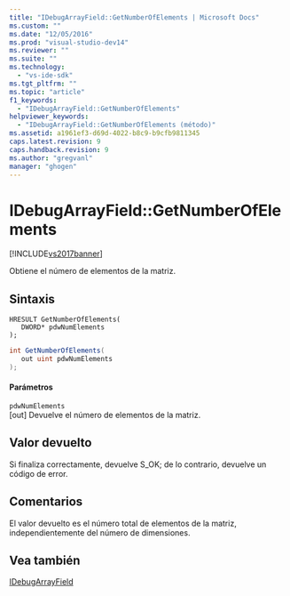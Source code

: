 ```yaml
---
title: "IDebugArrayField::GetNumberOfElements | Microsoft Docs"
ms.custom: ""
ms.date: "12/05/2016"
ms.prod: "visual-studio-dev14"
ms.reviewer: ""
ms.suite: ""
ms.technology: 
  - "vs-ide-sdk"
ms.tgt_pltfrm: ""
ms.topic: "article"
f1_keywords: 
  - "IDebugArrayField::GetNumberOfElements"
helpviewer_keywords: 
  - "IDebugArrayField::GetNumberOfElements (método)"
ms.assetid: a1961ef3-d69d-4022-b8c9-b9cfb9811345
caps.latest.revision: 9
caps.handback.revision: 9
ms.author: "gregvanl"
manager: "ghogen"
---
```

# IDebugArrayField::GetNumberOfElements
[!INCLUDE[vs2017banner](../../../code-quality/includes/vs2017banner.md)]

Obtiene el número de elementos de la matriz.  
  
## Sintaxis  
  
```cpp#  
HRESULT GetNumberOfElements(   
   DWORD* pdwNumElements  
);  
```  
  
```c#  
int GetNumberOfElements(  
   out uint pdwNumElements  
);  
```  
  
#### Parámetros  
 `pdwNumElements`  
 \[out\]  Devuelve el número de elementos de la matriz.  
  
## Valor devuelto  
 Si finaliza correctamente, devuelve S\_OK; de lo contrario, devuelve un código de error.  
  
## Comentarios  
 El valor devuelto es el número total de elementos de la matriz, independientemente del número de dimensiones.  
  
## Vea también  
 [IDebugArrayField](../../../extensibility/debugger/reference/idebugarrayfield.md)